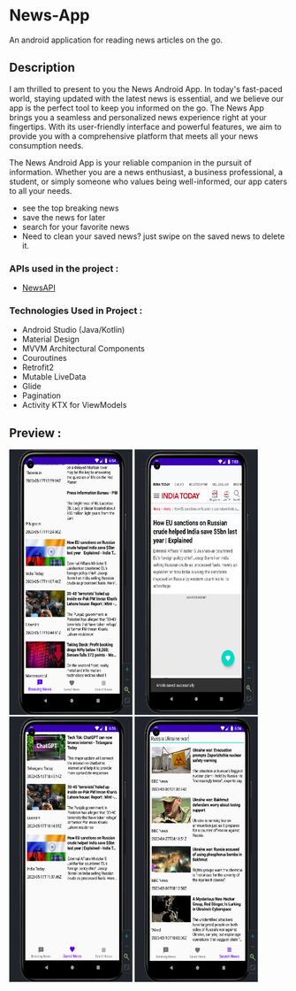 # News-App
An android application for reading news articles on the go.

## Description

I am thrilled to present to you the News Android App. In today's fast-paced world, staying updated with the latest news is essential, and we believe our app is the perfect tool to keep you informed on the go. The News App brings you a seamless and personalized news experience right at your fingertips. With its user-friendly interface and powerful features, we aim to provide you with a comprehensive platform that meets all your news consumption needs.

The News Android App is your reliable companion in the pursuit of information. Whether you are a news enthusiast, a business professional, a student, or simply someone who values being well-informed, our app caters to all your needs.

- see the top breaking news
- save the news for later
- search for your favorite news
- Need to clean your saved news? just swipe on the saved news to delete it.



### APIs used in the project :
  * [NewsAPI](https://newsapi.org/)




### Technologies Used in Project :
  * Android Studio (Java/Kotlin)
  * Material Design
  * MVVM Architectural Components
  * Couroutines
  * Retrofit2
  * Mutable LiveData
  * Glide
  * Pagination
  * Activity KTX for ViewModels
  



  
## Preview :

<img src="https://github.com/Spedrick/News-App/blob/master/Screenshots/image1.png?raw=true" width="223" height="480"/> 
<img src="https://github.com/Spedrick/News-App/blob/master/Screenshots/image2.png?raw=true" width="223" height="480"/> 
<img src="https://github.com/Spedrick/News-App/blob/master/Screenshots/image3.png?raw=true" width="223" height="480"/>

<img src="https://github.com/Spedrick/News-App/blob/master/Screenshots/image4.png?raw=true" width="223" height="480"/>
